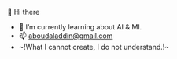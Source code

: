 👋 Hi there
- 🌱 I’m currently learning about AI & Ml.
- 📫 aboudaladdin@gmail.com
- ~!What I cannot create, I do not understand.!~

<!---
aboudaladdin/aboudaladdin is a ✨ special ✨ repository because its `README.md` (this file) appears on your GitHub profile.
You can click the Preview link to take a look at your changes.
--->
